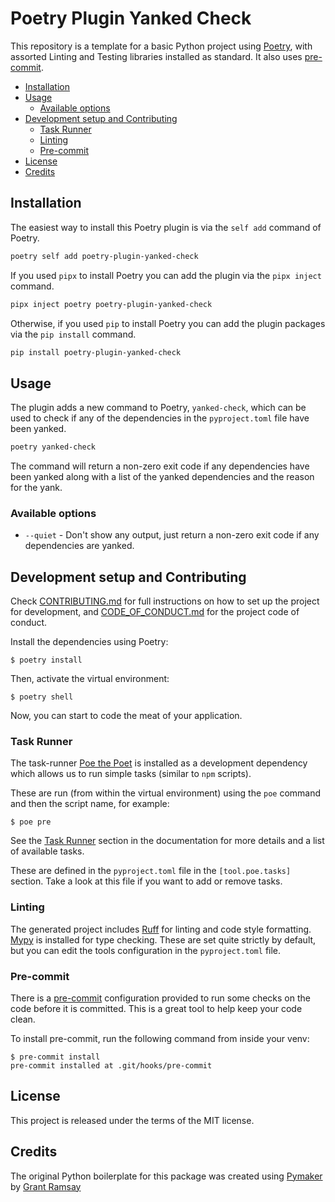 # Poetry Plugin Yanked Check <!-- omit in toc -->

This repository is a template for a basic Python project using
[Poetry](https://python-poetry.org/), with assorted Linting and Testing
libraries installed as standard. It also uses
[pre-commit](https://pre-commit.com/).

- [Installation](#installation)
- [Usage](#usage)
  - [Available options](#available-options)
- [Development setup and Contributing](#development-setup-and-contributing)
  - [Task Runner](#task-runner)
  - [Linting](#linting)
  - [Pre-commit](#pre-commit)
- [License](#license)
- [Credits](#credits)

## Installation

The easiest way to install this Poetry plugin is via the `self add` command of
Poetry.

```bash
poetry self add poetry-plugin-yanked-check
```

If you used `pipx` to install Poetry you can add the plugin via the `pipx
inject` command.

```bash
pipx inject poetry poetry-plugin-yanked-check
```

Otherwise, if you used `pip` to install Poetry you can add the plugin packages
via the `pip install` command.

```bash
pip install poetry-plugin-yanked-check
```

## Usage

The plugin adds a new command to Poetry, `yanked-check`, which can be used to
check if any of the dependencies in the `pyproject.toml` file have been yanked.

```bash
poetry yanked-check
```

The command will return a non-zero exit code if any dependencies have been
yanked along with a list of the yanked dependencies and the reason for the yank.

### Available options

- `--quiet` - Don't show any output, just return a non-zero exit code if any
  dependencies are yanked.

## Development setup and Contributing

Check [CONTRIBUTING.md](CONTRIBUTING.md) for full instructions on how to set up
the project for development, and [CODE_OF_CONDUCT.md](CODE_OF_CONDUCT.md) for
the project code of conduct.

Install the dependencies using Poetry:

```console
$ poetry install
```

Then, activate the virtual environment:

```console
$ poetry shell
```

Now, you can start to code the meat of your application.

### Task Runner

The task-runner [Poe the Poet](https://poethepoet.natn.io/) is installed
as a development dependency which allows us to run simple tasks (similar to
`npm` scripts).

These are run (from within the virtual environment) using the `poe` command and
then the script name, for example:

```console
$ poe pre
```

See the [Task Runner](https://py-maker.seapagan.net/tasks/) section in the
documentation for more details and a list of available tasks.

These are defined in the `pyproject.toml` file in the `[tool.poe.tasks]`
section. Take a look at this file if you want to add or remove tasks.

### Linting

The generated project includes [Ruff](https://docs.astral.sh/ruff/) for linting
and code style formatting. [Mypy](http://mypy-lang.org/) is installed for type
checking. These are set quite strictly by default, but you can edit the tools
configuration in the `pyproject.toml` file.

### Pre-commit

There is a [pre-commit](https://pre-commit.com/) configuration provided to run
some checks on the code before it is committed.  This is a great tool to help
keep your code clean.

To install pre-commit, run the following command from inside your venv:

```console
$ pre-commit install
pre-commit installed at .git/hooks/pre-commit
```

## License

This project is released under the terms of the MIT license.

## Credits

The original Python boilerplate for this package was created using
[Pymaker](https://github.com/seapagan/py-maker) by [Grant
Ramsay](https://github.com/seapagan)
